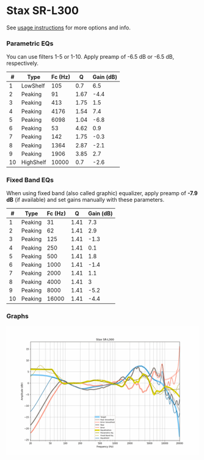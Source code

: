 # Stax SR-L300
See [usage instructions](https://github.com/jaakkopasanen/AutoEq#usage) for more options and info.

### Parametric EQs
You can use filters 1-5 or 1-10. Apply preamp of -6.5 dB or -6.5 dB, respectively.

|   # | Type      |   Fc (Hz) |    Q |   Gain (dB) |
|-----|-----------|-----------|------|-------------|
|   1 | LowShelf  |       105 | 0.7  |         6.5 |
|   2 | Peaking   |        91 | 1.67 |        -4.4 |
|   3 | Peaking   |       413 | 1.75 |         1.5 |
|   4 | Peaking   |      4176 | 1.54 |         7.4 |
|   5 | Peaking   |      6098 | 1.04 |        -6.8 |
|   6 | Peaking   |        53 | 4.62 |         0.9 |
|   7 | Peaking   |       142 | 1.75 |        -0.3 |
|   8 | Peaking   |      1364 | 2.87 |        -2.1 |
|   9 | Peaking   |      1906 | 3.85 |         2.7 |
|  10 | HighShelf |     10000 | 0.7  |        -2.6 |

### Fixed Band EQs
When using fixed band (also called graphic) equalizer, apply preamp of **-7.9 dB** (if available) and set gains manually with these parameters.

|   # | Type    |   Fc (Hz) |    Q |   Gain (dB) |
|-----|---------|-----------|------|-------------|
|   1 | Peaking |        31 | 1.41 |         7.3 |
|   2 | Peaking |        62 | 1.41 |         2.9 |
|   3 | Peaking |       125 | 1.41 |        -1.3 |
|   4 | Peaking |       250 | 1.41 |         0.1 |
|   5 | Peaking |       500 | 1.41 |         1.8 |
|   6 | Peaking |      1000 | 1.41 |        -1.4 |
|   7 | Peaking |      2000 | 1.41 |         1.1 |
|   8 | Peaking |      4000 | 1.41 |         3   |
|   9 | Peaking |      8000 | 1.41 |        -5.2 |
|  10 | Peaking |     16000 | 1.41 |        -4.4 |

### Graphs
![](./Stax%20SR-L300.png)
